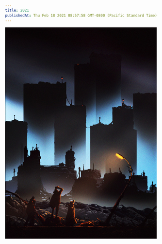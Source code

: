 ```yaml
---
title: 2021
publishedAt: Thu Feb 18 2021 08:57:58 GMT-0800 (Pacific Standard Time)
---
```


![2021](2021.jpg)